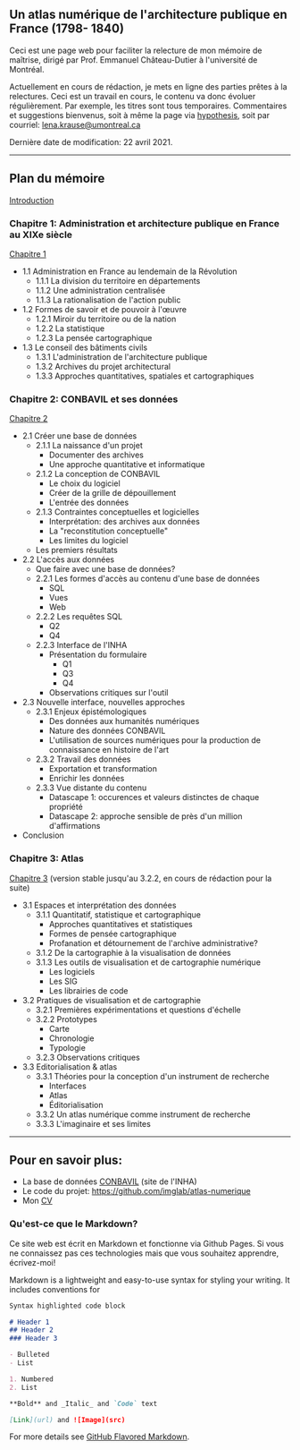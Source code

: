 ## Un atlas numérique de l'architecture publique en France (1798- 1840)

Ceci est une page web pour faciliter la relecture de mon mémoire de maîtrise, dirigé par Prof. Emmanuel Château-Dutier à l'université de Montréal.

Actuellement en cours de rédaction, je mets en ligne des parties prêtes à la relectures. Ceci est un travail en cours, le contenu va donc évoluer régulièrement. Par exemple, les titres sont tous temporaires. Commentaires et suggestions bienvenus, soit à même la page via [hypothesis](https://web.hypothes.is/#features), soit par courriel: lena.krause@umontreal.ca

Dernière date de modification: 22 avril 2021.

___



## Plan du mémoire



[Introduction](./Redaction/intro.md)

### Chapitre 1: Administration et architecture publique en France au XIXe siècle

[Chapitre 1](./Redaction/Chapitre1.md) 

- 1.1 Administration en France au lendemain de la Révolution
  - 1.1.1 La division du territoire en départements
  - 1.1.2 Une administration centralisée
  - 1.1.3 La rationalisation de l'action public
- 1.2 Formes de savoir et de pouvoir à l'œuvre
  - 1.2.1 Miroir du territoire ou de la nation
  - 1.2.2 La statistique
  - 1.2.3 La pensée cartographique
- 1.3 Le conseil des bâtiments civils
  - 1.3.1 L'administration de l'architecture publique
  - 1.3.2 Archives du projet architectural
  - 1.3.3 Approches quantitatives, spatiales et cartographiques



### Chapitre 2: CONBAVIL et ses données

[Chapitre 2](./Redaction/Chapitre2.md) 

- 2.1 Créer une base de données 
  - 2.1.1 La naissance d'un projet
    - Documenter des archives
    - Une approche quantitative et informatique
  - 2.1.2 La conception de CONBAVIL
    - Le choix du logiciel 
    - Créer de la grille de dépouillement
    - L'entrée des données
  - 2.1.3 Contraintes conceptuelles et logicielles
    - Interprétation: des archives aux données
    - La "reconstitution conceptuelle" 
    - Les limites du logiciel
  - Les premiers résultats
- 2.2 L'accès aux données 
  - Que faire avec une base de données?
  - 2.2.1 Les formes d'accès au contenu d'une base de données
    - SQL
    - Vues
    - Web
  - 2.2.2 Les requêtes SQL
    - Q2
    - Q4
  - 2.2.3 Interface de l'INHA
    - Présentation du formulaire
      - Q1
      - Q3
      - Q4
    - Observations critiques sur l'outil 
- 2.3 Nouvelle interface, nouvelles approches
  - 2.3.1 Enjeux épistémologiques 
    - Des données aux humanités numériques
    - Nature des données CONBAVIL
    - L'utilisation de sources numériques pour la production de connaissance en histoire de l'art
  - 2.3.2 Travail des données
    - Exportation et transformation
    - Enrichir les données
  - 2.3.3 Vue distante du contenu
    - Datascape 1: occurences et valeurs distinctes de chaque propriété 
    - Datascape 2: approche sensible de près d'un million d'affirmations
- Conclusion 

### Chapitre 3: Atlas

[Chapitre 3](./Redaction/Chapitre3.md) (version stable jusqu'au 3.2.2, en cours de rédaction pour la suite)

- 3.1 Espaces et interprétation des données 
  - 3.1.1 Quantitatif, statistique et cartographique
    - Approches quantitatives et statistiques
    - Formes de pensée cartographique 
    - Profanation et détournement de l'archive administrative? 
  - 3.1.2 De la cartographie à la visualisation de données
  - 3.1.3 Les outils de visualisation et de cartographie numérique
    - Les logiciels
    - Les SIG
    - Les librairies de code
- 3.2 Pratiques de visualisation et de cartographie
  - 3.2.1 Premières expérimentations et questions d'échelle
  - 3.2.2 Prototypes
    - Carte
    - Chronologie 
    - Typologie
  - 3.2.3 Observations critiques
- 3.3 Editorialisation & atlas
  - 3.3.1 Théories pour la conception d'un instrument de recherche
    - Interfaces
    - Atlas
    - Éditorialisation
  - 3.3.2 Un atlas numérique comme instrument de recherche
  - 3.3.3 L'imaginaire et ses limites


___

## Pour en savoir plus:

- La base de données [CONBAVIL](https://www.inha.fr/fr/ressources/outils-documentaires/conseil-des-batiments-civils-conbavil.html) (site de l'INHA)
- Le code du projet: https://github.com/imglab/atlas-numerique
- Mon [CV](lenamk.site)



### Qu'est-ce que le Markdown? 

Ce site web est écrit en Markdown et fonctionne via Github Pages. Si vous ne connaissez pas ces technologies mais que vous souhaitez apprendre, écrivez-moi!

Markdown is a lightweight and easy-to-use syntax for styling your writing. It includes conventions for

```markdown
Syntax highlighted code block

# Header 1
## Header 2
### Header 3

- Bulleted
- List

1. Numbered
2. List

**Bold** and _Italic_ and `Code` text

[Link](url) and ![Image](src)
```

For more details see [GitHub Flavored Markdown](https://guides.github.com/features/mastering-markdown/).